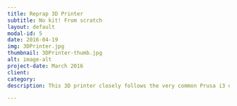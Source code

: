 ```yaml
---
title: Reprap 3D Printer
subtitle: No kit! From scratch
layout: default
modal-id: 5
date: 2016-04-19
img: 3DPrinter.jpg
thumbnail: 3DPrinter-thumb.jpg
alt: image-alt
project-date: March 2016
client: 
category: 
description: This 3D printer closely follows the very common Prusa i3 design, but was mostly adapted (read&#58 scrapped together) from available parts. As you can see, however, it proves itself with quality output. My passion for 3D printing eventually segued into a role as a fundraiser selling printed objects for my university's IEEE chapter. 

---
```

